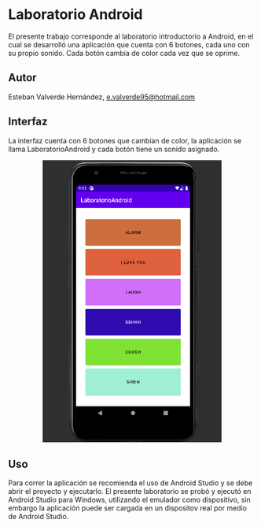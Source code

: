 # Laboratorio Android

El presente trabajo corresponde al laboratorio introductorio a Android, en el cual se desarrolló una aplicación que cuenta con 6 botones, cada uno con su propio sonido. Cada botón cambia de color cada vez que se oprime.

## Autor
Esteban Valverde Hernández, e.valverde95@hotmail.com
## Interfaz

La interfaz cuenta con 6 botones que cambian de color, la aplicación se llama LaboratorioAndroid y cada botón tiene un sonido asignado.

<center><img src="UI.png"></center>

## Uso

Para correr la aplicación se recomienda el uso de Android Studio y se debe abrir el proyecto y ejecutarlo. El presente laboratorio se probó y ejecutó en Android Studio para Windows, utilizando el emulador como dispositivo, sin embargo la aplicación puede ser cargada en un dispositov real por medio de Android Studio.